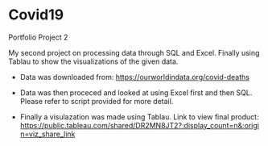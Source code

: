 # Covid19
Portfolio Project 2

My second project on processing data through SQL and Excel. Finally using Tablau to show the visualizations of the given data.

- Data was downloaded from: https://ourworldindata.org/covid-deaths

- Data was then proceced and looked at using Excel first and then SQL. Please refer to script provided for more detail.

- Finally a visulazation was made using Tablau. Link to view final product: https://public.tableau.com/shared/DR2MN8JT2?:display_count=n&:origin=viz_share_link
